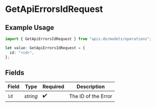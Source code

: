# GetApiErrorsIdRequest

## Example Usage

```typescript
import { GetApiErrorsIdRequest } from "apis.do/models/operations";

let value: GetApiErrorsIdRequest = {
  id: "<id>",
};
```

## Fields

| Field               | Type                | Required            | Description         |
| ------------------- | ------------------- | ------------------- | ------------------- |
| `id`                | *string*            | :heavy_check_mark:  | The ID of the Error |